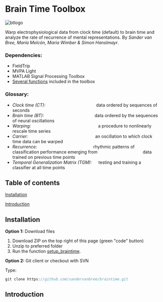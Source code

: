 # Brain Time Toolbox

![btlogo](https://i.imgur.com/cjhrUnt.png)

Warp electrophysiological data from clock time (default) to brain time and analyze the rate of recurrence of mental representations. By *Sander van Bree, María Melcón, Maria Wimber & Simon Hanslmayr*.

### Dependencies:
- FieldTrip
- MVPA Light
- MATLAB Signal Processing Toolbox
- [Several functions](dependencies) included in the toolbox

### Glossary:
- *Clock time (CT):*         &emsp; &emsp; &emsp;  &emsp; &emsp; &emsp;   &emsp;  &emsp;   &emsp;     data ordered by sequences of seconds
- *Brain time (BT):*         &emsp; &emsp; &emsp;   &emsp; &emsp; &emsp;    &emsp; &emsp;  &emsp;   data ordered by the sequences of neural oscillations
- *Warping:*                 &emsp;  &emsp; &emsp; &emsp; &emsp;  &emsp; &emsp; &emsp;   &emsp;  &emsp;  &emsp;  &emsp;            a procedure to nonlinearly rescale time series
- *Carrier:*                &emsp;  &emsp; &emsp; &emsp; &emsp;  &emsp; &emsp; &emsp;   &emsp;  &emsp;   &emsp;  &emsp;           an oscillation to which clock time data can be warped
- *Recurrence:*              &emsp; &emsp; &emsp;  &emsp; &emsp; &emsp;   &emsp;  &emsp;   &emsp;  &emsp;           rhythmic patterns of classification performance emerging from  &emsp;  &emsp; &emsp;  &emsp; &emsp;  &emsp; &emsp;  &emsp; data trained on previous time points
- *Temporal Generalization Matrix (TGM):* &emsp; testing and training a classifier at all time points

## Table of contents
[Installation](#installation)

[Introduction](#introduction)

## Installation
**Option 1:** Download files

1. Download ZIP on the top right of this page (green "code" button)
2. Unzip to preferred folder
3. Run the function [setup_braintime](setup).

**Option 2:** Git client or checkout with SVN

Type:
```java
git clone https://github.com/sandervanbree/braintime.git
```

## Introduction

